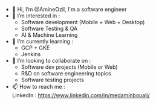 - 👋 Hi, I’m @AmineOzil, I'm a software engineer 
- 👀 I’m interested in :
  - Software development (Mobile + Web + Desktop)
  - Software Testing & QA 
  - AI & Machine Learning
- 🌱 I’m currently learning :
  - GCP + GKE
  - Jenkins
- 💞️ I’m looking to collaborate on :
  - Software dev projects (Mobile or Web)
  - R&D on software engineering topics
  - Software testing projects
- 📫 How to reach me :  
LinkedIn : https://www.linkedin.com/in/medaminbouali/   


<!---
AmineOzil/AmineOzil is a ✨ special ✨ repository because its `README.md` (this file) appears on your GitHub profile.
You can click the Preview link to take a look at your changes.
--->
